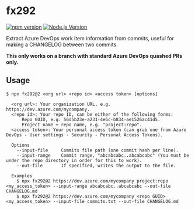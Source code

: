 # fx292

[![npm version](https://img.shields.io/npm/v/fx292.svg?style=flat-square)](https://npmjs.com/package/fx292)
[![Node.js Version](http://img.shields.io/node/v/fx292.svg?style=flat-square)](https://nodejs.org/en/)

Extract Azure DevOps work item information from commits, useful for making a CHANGELOG between two commits.

**This only works on a branch with standard Azure DevOps quashed PRs only.**

## Usage

```
$ npx fx292@2 <org url> <repo id> <access token> [options]

  <org url>: Your organization URL, e.g. https://dev.azure.com/mycompany.
  <repo id>: Your repo ID, can be either of the following forms:
      Repo GUID, e.g. 56d5b23e-a231-4e6c-b834-ae1526ac41d5.
      Project name + repo name, e.g. "project:repo".
  <access token>: Your personal access token (can grab one from Azure DevOps - User settings - Security - Personal Access Tokens).

  Options
    --input-file     Commits file path (one commit hash per line).
    --input-range    Commit range, "abcabcabc..abcabcabc" (You must be under the repo directory in order for this to work).
    --out-file       If specified, writes the output to the file.

  Examples
    $ npx fx292@2 https://dev.azure.com/mycompany project:repo <my_access_token> --input-range abcabcabc..abcabcabc --out-file CHANGELOG.md
    $ npx fx292@2 https://dev.azure.com/mycompany <repo GUID> <my_access_token> --input-file commits.txt --out-file CHANGELOG.md
```
